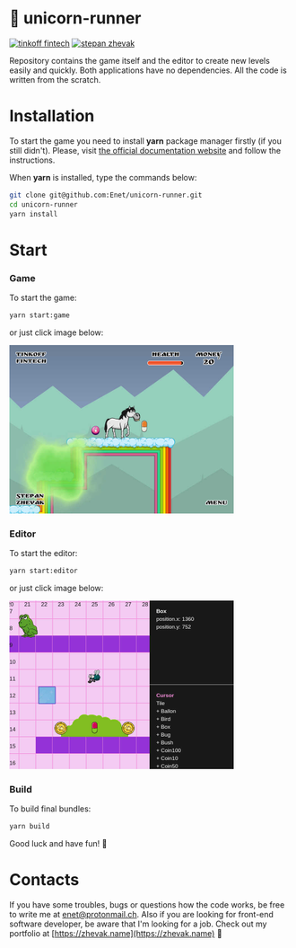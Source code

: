 # :horse: unicorn-runner

[![tinkoff fintech](https://img.shields.io/badge/tinkoff-fintech-ffdc2e.svg)](https://fintech.tinkoff.ru)
[![stepan zhevak](https://img.shields.io/badge/stepan-zhevak-1a8b8e.svg)](https://zhevak.name)

Repository contains the game itself and the editor to create new levels easily and quickly. Both applications have no dependencies. All the code is written from the scratch.

# Installation
To start the game you need to install **yarn** package manager firstly (if you still didn't). Please, visit [the official documentation website](https://yarnpkg.com/lang/en/docs/install) and follow the instructions.

When **yarn** is installed, type the commands below:
```sh
git clone git@github.com:Enet/unicorn-runner.git
cd unicorn-runner
yarn install
```

# Start
### Game
To start the game:
```sh
yarn start:game
```
or just click image below:

<a href="http://unicorn.zhevak.name" target="_blank">
    <img src="https://raw.githubusercontent.com/Enet/unicorn-runner/master/UnicornRunner1.jpg" width="400" height="300" />
</a>

### Editor
To start the editor:
```sh
yarn start:editor
```
or just click image below:

<a href="http://editor.zhevak.name" target="_blank">
    <img src="https://raw.githubusercontent.com/Enet/unicorn-runner/master/UnicornRunner2.jpg" width="400" height="300" />
</a>

### Build
To build final bundles:
```sh
yarn build
```

Good luck and have fun! :frog:

# Contacts
If you have some troubles, bugs or questions how the code works, be free to write me at [enet@protonmail.ch](enet@protonmail.ch). Also if you are looking for front-end software developer, be aware that I'm looking for a job. Check out my portfolio at [https://zhevak.name](https://zhevak.name) :rabbit:
